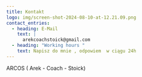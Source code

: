 ```yaml
---
title: Kontakt
logo: img/screen-shot-2024-08-10-at-12.21.09.png
contact_entries:
  - heading: E-Mail
    text: |
      arekcoachstoick@gmail.com 
  - heading: "Working hours "
    text: Napisz do mnie , odpowiem  w ciągu 24h
---
```



ARCOS ( Arek - Coach - Stoick)